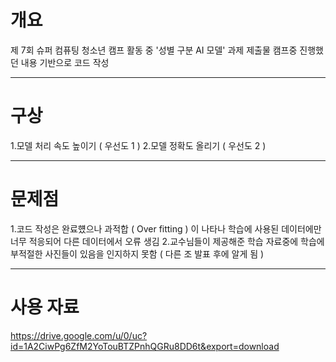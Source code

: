 # 개요
제 7회 슈퍼 컴퓨팅 청소년 캠프 활동 중 '성별 구분 AI 모델' 과제 제출물
캠프중 진행했던 내용 기반으로 코드 작성

-----------------------------------------------------

# 구상
1.모델 처리 속도 높이기 ( 우선도 1 )
2.모델 정확도 올리기 ( 우선도 2 )

-----------------------------------------------------

# 문제점
1.코드 작성은 완료헀으나 과적합 ( Over fitting ) 이 나타나 학습에 사용된 데이터에만 너무 적응되어 다른 데이터에서 오류 생김
2.교수님들이 제공해준 학습 자료중에 학습에 부적절한 사진들이 있음을 인지하지 못함 ( 다른 조 발표 후에 알게 됨 )

-----------------------------------------------------

# 사용 자료
https://drive.google.com/u/0/uc?id=1A2CiwPg6ZfM2YoTouBTZPnhQGRu8DD6t&export=download
